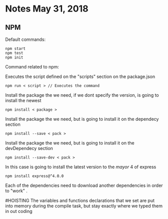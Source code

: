 
# Notes May 31, 2018
## NPM

Default commands:
```
npm start
npm test
npm init
```

Command related to npm:

Executes the script defined on the "scripts"  section on the package.json
```
npm run < script > // Executes the command
```

Install the package the we need, if we dont specify the version, is going to install the newest
```
npm install < package >
```
Install the package the we need, but is going to install it on the dependecy section
```
npm install --save < pack >
```
Install the package the we need, but is going to install it on the devDependecy section
```
npm install --save-dev < pack >
```
In this case is going to install the latest version to the *mayor* 4 of express
```
npm install express@^4.0.0
```

Each of the dependencies need to download another dependencies in order to "work" .

#HOISTING
The variables and functions declarations that we set are put into memory during the compile task, but stay exactly where we typed them in out coding


